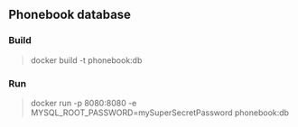 ## Phonebook database

### Build

> docker build -t phonebook:db

### Run

> docker run -p 8080:8080 -e MYSQL_ROOT_PASSWORD=mySuperSecretPassword phonebook:db